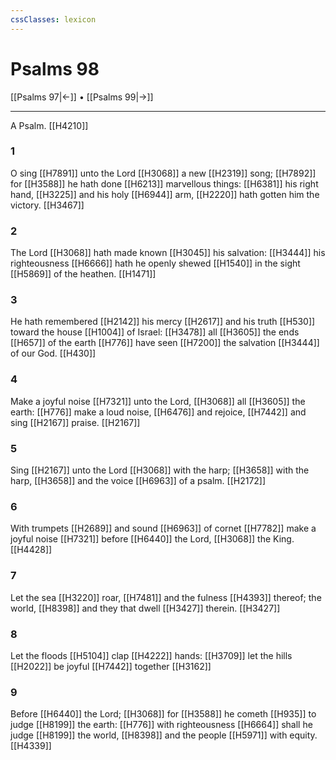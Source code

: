 ```yaml
---
cssClasses: lexicon
---
```

# Psalms 98

[[Psalms 97|←]] • [[Psalms 99|→]]

---

A Psalm. [[H4210]]

### 1
O sing [[H7891]] unto the Lord [[H3068]] a new [[H2319]] song; [[H7892]] for [[H3588]] he hath done [[H6213]] marvellous things: [[H6381]] his right hand, [[H3225]] and his holy [[H6944]] arm, [[H2220]] hath gotten him the victory. [[H3467]]

### 2
The Lord [[H3068]] hath made known [[H3045]] his salvation: [[H3444]] his righteousness [[H6666]] hath he openly shewed [[H1540]] in the sight [[H5869]] of the heathen. [[H1471]]

### 3
He hath remembered [[H2142]] his mercy [[H2617]] and his truth [[H530]] toward the house [[H1004]] of Israel: [[H3478]] all [[H3605]] the ends [[H657]] of the earth [[H776]] have seen [[H7200]] the salvation [[H3444]] of our God. [[H430]]

### 4
Make a joyful noise [[H7321]] unto the Lord, [[H3068]] all [[H3605]] the earth: [[H776]] make a loud noise, [[H6476]] and rejoice, [[H7442]] and sing [[H2167]] praise. [[H2167]]

### 5
Sing [[H2167]] unto the Lord [[H3068]] with the harp; [[H3658]] with the harp, [[H3658]] and the voice [[H6963]] of a psalm. [[H2172]]

### 6
With trumpets [[H2689]] and sound [[H6963]] of cornet [[H7782]] make a joyful noise [[H7321]] before [[H6440]] the Lord, [[H3068]] the King. [[H4428]]

### 7
Let the sea [[H3220]] roar, [[H7481]] and the fulness [[H4393]] thereof; the world, [[H8398]] and they that dwell [[H3427]] therein. [[H3427]]

### 8
Let the floods [[H5104]] clap [[H4222]] hands: [[H3709]] let the hills [[H2022]] be joyful [[H7442]] together [[H3162]]

### 9
Before [[H6440]] the Lord; [[H3068]] for [[H3588]] he cometh [[H935]] to judge [[H8199]] the earth: [[H776]] with righteousness [[H6664]] shall he judge [[H8199]] the world, [[H8398]] and the people [[H5971]] with equity. [[H4339]]